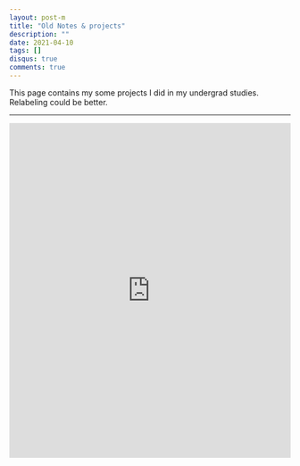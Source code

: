 ```yaml
---
layout: post-m
title: "Old Notes & projects"
description: ""
date: 2021-04-10
tags: []
disqus: true
comments: true
--- 
```

<!--more-->
This page contains my some projects I did in my undergrad studies. Relabeling could be better.

---



<div style="margin:0 auto;text-align:center">
<iframe src="https://drive.google.com/embeddedfolderview?id=1LL2Q82wkNOsGL3CVjlv25fK33NsIT8We#list" style="width: 100%; height: 600px; border: 0;"></iframe>
</div>